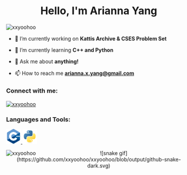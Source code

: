 <h1 align="center">Hello, I'm Arianna Yang</h1>

<p align="left"> <img src="https://komarev.com/ghpvc/?username=xxyoohoo&label=Profile%20views&color=0e75b6&style=flat" alt="xxyoohoo" /> </p>

- 🔭 I’m currently working on **Kattis Archive & CSES Problem Set**

- 🌱 I’m currently learning **C++ and Python**

- 💬 Ask me about **anything!**

- 📫 How to reach me **arianna.x.yang@gmail.com**

<h3 align="left">Connect with me:</h3>
<p align="left">
<a href="https://codeforces.com/profile/xxyoohoo" target="blank"><img align="center" src="https://raw.githubusercontent.com/rahuldkjain/github-profile-readme-generator/master/src/images/icons/Social/codeforces.svg" alt="xxyoohoo" height="30" width="40" /></a>
</p>

<h3 align="left">Languages and Tools:</h3>
<p align="left"> <a href="https://www.w3schools.com/cpp/" target="_blank" rel="noreferrer"> <img src="https://raw.githubusercontent.com/devicons/devicon/master/icons/cplusplus/cplusplus-original.svg" alt="cplusplus" width="40" height="40"/> </a> <a href="https://www.python.org" target="_blank" rel="noreferrer"> <img src="https://raw.githubusercontent.com/devicons/devicon/master/icons/python/python-original.svg" alt="python" width="40" height="40"/> </a> </p>

<p><img align="left" src="https://github-readme-stats.vercel.app/api/top-langs?username=xxyoohoo&show_icons=true&locale=en&layout=compact" alt="xxyoohoo" /></p>

<div align="center">
![snake gif](https://github.com/xxyoohoo/xxyoohoo/blob/output/github-snake-dark.svg)
</div>
